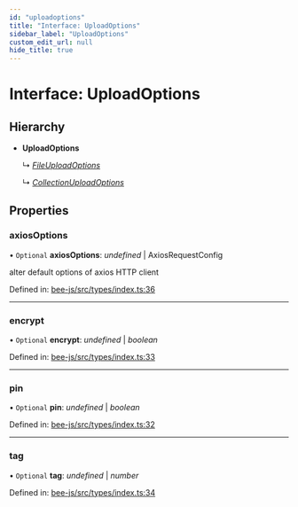 ```yaml
---
id: "uploadoptions"
title: "Interface: UploadOptions"
sidebar_label: "UploadOptions"
custom_edit_url: null
hide_title: true
---
```


# Interface: UploadOptions

## Hierarchy

* **UploadOptions**

  ↳ [*FileUploadOptions*](fileuploadoptions.md)

  ↳ [*CollectionUploadOptions*](collectionuploadoptions.md)

## Properties

### axiosOptions

• `Optional` **axiosOptions**: *undefined* \| AxiosRequestConfig

alter default options of axios HTTP client

Defined in: [bee-js/src/types/index.ts:36](https://github.com/ethersphere/bee-js/blob/ce4d3fa/src/types/index.ts#L36)

___

### encrypt

• `Optional` **encrypt**: *undefined* \| *boolean*

Defined in: [bee-js/src/types/index.ts:33](https://github.com/ethersphere/bee-js/blob/ce4d3fa/src/types/index.ts#L33)

___

### pin

• `Optional` **pin**: *undefined* \| *boolean*

Defined in: [bee-js/src/types/index.ts:32](https://github.com/ethersphere/bee-js/blob/ce4d3fa/src/types/index.ts#L32)

___

### tag

• `Optional` **tag**: *undefined* \| *number*

Defined in: [bee-js/src/types/index.ts:34](https://github.com/ethersphere/bee-js/blob/ce4d3fa/src/types/index.ts#L34)
